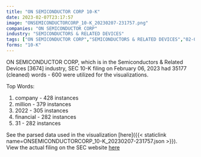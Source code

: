 ```yaml
---
title: "ON SEMICONDUCTOR CORP 10-K"
date: 2023-02-07T23:17:57
image: "ONSEMICONDUCTORCORP_10-K_20230207-231757.png"
companies: "ON SEMICONDUCTOR CORP"
industry: "SEMICONDUCTORS & RELATED DEVICES"
tags: ["ON SEMICONDUCTOR CORP","SEMICONDUCTORS & RELATED DEVICES","02-06-2023","10-K"]
forms: "10-K"
---
```

ON SEMICONDUCTOR CORP, which is in the Semiconductors & Related Devices [3674] industry, SEC 10-K filing on February 06, 2023 had 35177 (cleaned) words - 600 were utilized for the visualizations.

Top Words:
1. company - 428 instances
2. million - 379 instances
3. 2022 - 305 instances
4. financial - 282 instances
5. 31 - 282 instances


See the parsed data used in the visualization [here]({{< staticlink name=ONSEMICONDUCTORCORP_10-K_20230207-231757.json >}}).  
View the actual filing on the SEC website [here](https://www.sec.gov/Archives/edgar/data/1097864/0001628280-23-002350.txt)